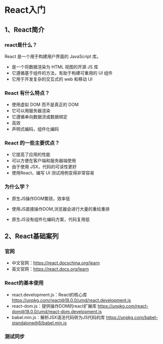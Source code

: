 # React入门
## 1、React简介

### react是什么？

React 是一个用于构建用户界面的 JavaScript 库。
- 是一个将数据渲染为 HTML 视图的开源 JS 库
- 它遵循基于组件的方法，有助于构建可重用的 UI 组件
- 它用于开发复杂的交互式的 web 和移动 UI

### React 有什么特点？

- 使用虚拟 DOM 而不是真正的 DOM
- 它可以用服务器渲染
- 它遵循单向数据流或数据绑定
- 高效
- 声明式编码，组件化编码

### React 的一些主要优点？

- 它提高了应用的性能
- 可以方便在客户端和服务器端使用
- 由于使用 JSX，代码的可读性更好
- 使用React，编写 UI 测试用例变得非常容易

### 为什么学？
- 原生JS操作DOM繁琐，效率低

- 使用JS直接操作DOM,浏览器会进行大量的重绘重排

- 原生JS没有组件化编码方案，代码复用低

## 2、React基础案列

### 官网
- 中文官网：https://react.docschina.org/learn
- 英文官网：https://react.docs.org/learn

### React的基本使用
- react.development.js：React的核心库
https://unpkg.com/react@18.0.0/umd/react.development.js
- react-dom.js：提供操作DOM的react扩展库
https://unpkg.com/react-dom@18.0.0/umd/react-dom.development.js
- babel.min.js：解析JSX语法代码转为JS代码的库
https://unpkg.com/babel-standalone@6/babel.min.js



### 测试同步